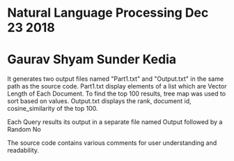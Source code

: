 # Natural Language Processing Dec 23 2018
# Gaurav Shyam Sunder Kedia

It generates two output files named "Part1.txt" and "Output.txt" in the same path as the source code.
Part1.txt display elements of a list which are Vector Length of Each Document.
To find the top 100 results, tree map was used to sort based on values.
Output.txt displays the rank, document id, cosine_similarity of the top 100.

Each Query results its output in a separate file named Output followed by a Random No

The source code contains various comments for user understanding and readability.

